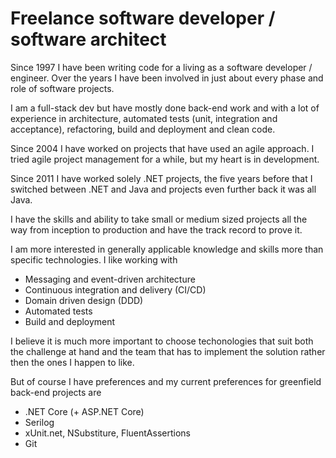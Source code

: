 # Freelance software developer / software architect

Since 1997 I have been writing code for a living as a software developer / engineer. Over the years I have been involved in just about every phase and role of software projects.

I am a full-stack dev but have mostly done back-end work and with a lot of experience in architecture, automated tests (unit, integration and acceptance), refactoring, build and deployment and clean code.

Since 2004 I have worked on projects that have used an agile approach. I tried agile project management for a while, but my heart is in development.

Since 2011 I have worked solely .NET projects, the five years before that I switched between .NET and Java and projects even further back it was all Java.

I have the skills and ability to take small or medium sized projects all the way from inception to production and have the track record to prove it.

I am more interested in generally applicable knowledge and skills more than specific technologies. I like working with

- Messaging and event-driven architecture
- Continuous integration and delivery (CI/CD)
- Domain driven design (DDD)
- Automated tests
- Build and deployment

I believe it is much more important to choose techonologies that suit both the challenge at hand and the team that has to implement the solution rather then the ones I happen to like.

But of course I have preferences and my current preferences for greenfield back-end projects are

- .NET Core (+ ASP.NET Core)
- Serilog
- xUnit.net, NSubstiture, FluentAssertions
- Git
